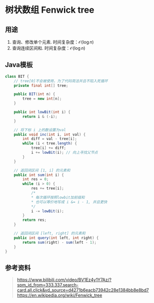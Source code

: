 # 树状数组 Fenwick tree

## 用途

1. 查询、修改单个元素. 时间复杂度：$\mathcal O(\log n)$
2. 查询连续区间和. 时间复杂度：$\mathcal O(\log n)$

## Java模板

```Java
class BIT {
    // tree[0]不会被使用，为了代码简洁并且不陷入死循环
    private final int[] tree;

    public BIT(int n) {
        tree = new int[n];
    }

    public int lowBit(int i) {
        return i & (-i);
    }

    // 将下标 i 上的数设置为val
    public void inc(int i, int val) {
        int diff = val - tree[i];
        while (i < tree.length) {
            tree[i] += diff;
            i += lowBit(i); // 向上寻找父节点
        }
    }

    // 返回闭区间 [1, i] 的元素和
    public int sum(int i) {
        int res = 0;
        while (i > 0) {
            res += tree[i];
            /*
            * 每次循环按照lowbit加前缀和
            * 也可以等价地写成 i &= i - 1, 并且更快
            */
            i -= lowBit(i);
        }
        return res;
    }

    // 返回闭区间 [left, right] 的元素和
    public int query(int left, int right) {
        return sum(right) - sum(left - 1);
    }
}
```

## 参考资料

> <https://www.bilibili.com/video/BV1Ez4y1Y7Az/?spm_id_from=333.337.search-card.all.click&vd_source=d4271b6eacb73942c28e1384bb8e8bd7>
> <https://en.wikipedia.org/wiki/Fenwick_tree>
